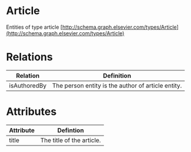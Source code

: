 Article 
======

Entities of type article [http://schema.graph.elsevier.com/types/Article](http://schema.graph.elsevier.com/types/Article)

Relations 
======

| Relation  | Definition |
| ------------- | ------------- |
| isAuthoredBy | The person entity is the author of article entity. | 
      


Attributes
======

| Attribute | Defintion  |    
| ------------- | ------------- |
| title | The title of the article. | 
	 